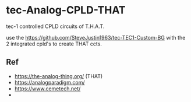 # tec-Analog-CPLD-THAT
tec-1 controlled CPLD circuits of T.H.A.T.

use the https://github.com/SteveJustin1963/tec-TEC1-Custom-BG with the 2 integrated cpld's to create THAT ccts. 


## Ref
- https://the-analog-thing.org/  (THAT)
- https://analogparadigm.com/
- https://www.cemetech.net/
- 
